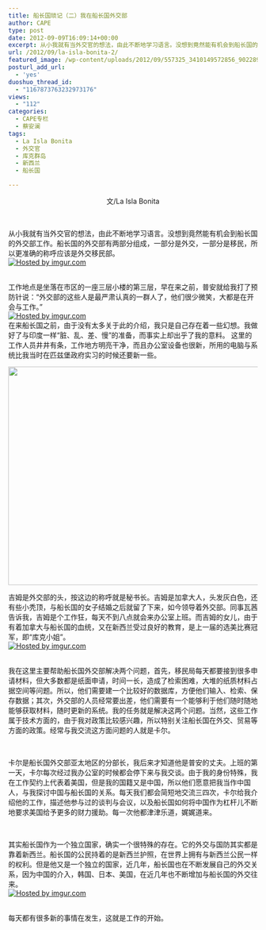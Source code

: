 ```yaml
---
title: 船长国琐记（二）我在船长国外交部
author: CAPE
type: post
date: 2012-09-09T16:09:14+00:00
excerpt: 从小我就有当外交官的想法，由此不断地学习语言。没想到竟然能有机会到船长国的外交部工作。船长国的外交部有两部分组成，一部分是外交，一部分是移民，所以更准确的称呼应该是外交移民部。
url: /2012/09/la-isla-bonita-2/
featured_image: /wp-content/uploads/2012/09/557325_3410149572856_902289177_n-e1347206923504.jpg
posturl_add_url:
  - 'yes'
duoshuo_thread_id:
  - "1167873763232973176"
views:
  - "112"
categories:
  - CAPE专栏
  - 蔡安澜
tags:
  - La Isla Bonita
  - 外交官
  - 库克群岛
  - 新西兰
  - 船长国

---
```

<p style="text-align: center;">
  文/La Isla Bonita
</p>

&nbsp;

从小我就有当外交官的想法，由此不断地学习语言。没想到竟然能有机会到船长国的外交部工作。船长国的外交部有两部分组成，一部分是外交，一部分是移民，所以更准确的称呼应该是外交移民部。  
[![][1]][2]  
<wbr></wbr>

工作地点是坐落在市区的一座三层小楼的第三层，早在来之前，普安就给我打了预防针说：“外交部的这些人是最严肃认真的一群人了，他们很少微笑，大都是在开会与工作。”  
[![][3]][4]  
在来船长国之前，由于没有太多关于此的介绍，我只是自己存在着一些幻想。我做好了与印度一样“脏、乱、差、慢”的准备，而事实上却出乎了我的意料。 这里的工作人员井井有条，工作地方明亮干净，而且办公室设备也很新，所用的电脑与系统比我当时在匹兹堡政府实习的时候还要新一些。

[<img class="size-full wp-image-4132 alignnone" title="557325_3410149572856_902289177_n" src="http://www.capechina.org/wp-content/uploads/2012/09/557325_3410149572856_902289177_n-e1347206923504.jpg" alt="" width="640" height="440" />][5]

吉姆是外交部的头，按这边的称呼就是秘书长。吉姆是加拿大人，头发灰白色，还有些小秃顶，与船长国的女子结婚之后就留了下来，如今领导着外交部。同事瓦茜告诉我，吉姆是个工作狂，每天不到八点就会来办公室上班。而吉姆的女儿，由于有着加拿大与船长国的血统，又在新西兰受过良好的教育，是上一届的选美比赛冠军，即“库克小姐”。  
[![][6]][7]  
<wbr></wbr>

我在这里主要帮助船长国外交部解决两个问题，首先，移民局每天都要接到很多申请材料，但大多数都是纸面申请，时间一长，造成了检索困难，大堆的纸质材料占据空间等问题。所以，他们需要建一个比较好的数据库，方便他们输入、检索、保存数据；其次，外交部的人员经常要出差，他们需要有一个能够利于他们随时随地能够获取材料，随时更新的系统。我的任务就是解决这两个问题。当然，这些工作属于技术方面的，由于我对政策比较感兴趣，所以特别关注船长国在外交、贸易等方面的政策。经常与我交流这方面问题的人就是卡尔。

&nbsp;

卡尔是船长国外交部亚太地区的分部长，我后来才知道他是普安的丈夫。上班的第一天，卡尔每次经过我办公室的时候都会停下来与我交谈。由于我的身份特殊，我在工作契约上代表着美国，但是我的国籍又是中国，所以他们愿意把我当作中国人，与我探讨中国与船长国的关系。每天我们都会简短地交流三四次，卡尔给我介绍他的工作，描述他参与过的谈判与会议，以及船长国如何将中国作为杠杆儿不断地要求美国给予更多的财力援助。每一次他都津津乐道，娓娓道来。

&nbsp;

其实船长国作为一个独立国家，确实一个很特殊的存在。它的外交与国防其实都是靠着新西兰。船长国的公民持着的是新西兰护照，在世界上拥有与新西兰公民一样的权利。但是他又是一个独立的国家，近几年，船长国也在不断发展自己的外交关系，因为中国的介入，韩国、日本、美国，在近几年也不断增加与船长国的外交往来。  
[![][8]][9]  
<wbr></wbr>

每天都有很多新的事情在发生，这就是工作的开始。

&nbsp;

 [1]: http://i.imgur.com/WI5Azl.jpg "Hosted by imgur.com"
 [2]: http://imgur.com/WI5Az
 [3]: http://i.imgur.com/F0KjTl.jpg "Hosted by imgur.com"
 [4]: http://imgur.com/F0KjT
 [5]: http://www.capechina.org/wp-content/uploads/2012/09/557325_3410149572856_902289177_n.jpg
 [6]: http://i.imgur.com/iaZHxl.jpg "Hosted by imgur.com"
 [7]: http://imgur.com/iaZHx
 [8]: http://i.imgur.com/DwzmTl.jpg "Hosted by imgur.com"
 [9]: http://imgur.com/DwzmT